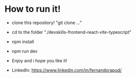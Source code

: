 # How to run it!
- clone this repository! "git clone ..."
- cd to the folder "./devskills-frontend-react-vite-typescript"
- npm install
- npm run dev
- Enjoy and i hope you like it!

- LinkedIn: https://www.linkedin.com/in/fernandorapud/
